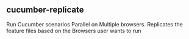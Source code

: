 ## cucumber-replicate
  Run Cucumber scenarios Parallel on Multiple browsers. Replicates the feature files based on the Browsers user wants to run
